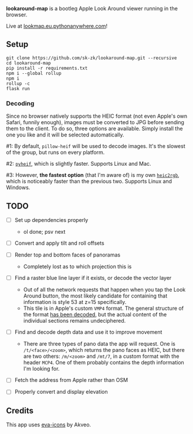**lookaround-map** is a bootleg Apple Look Around viewer running in the browser.

Live at [lookmap.eu.pythonanywhere.com](https://lookmap.eu.pythonanywhere.com)!

## Setup
```
git clone https://github.com/sk-zk/lookaround-map.git --recursive
cd lookaround-map
pip install -r requirements.txt
npm i --global rollup
npm i
rollup -c
flask run
```

### Decoding
Since no browser natively supports the HEIC format (not even Apple's own Safari, funnily enough), images must be converted to JPG before sending them to the client.
To do so, three options are available. Simply install the one you like and it will be selected automatically.

#1: By default, `pillow-heif` will be used to decode images. It's the slowest of the group, but runs on every platform.

#2: [`pyheif`](https://github.com/carsales/pyheif), which is slightly faster. Supports Linux and Mac.

#3: However, **the fastest option** (that I'm aware of) is my own [`heic2rgb`](https://github.com/sk-zk/heic2rgb/), which is noticeably faster than the previous two. Supports Linux and Windows.


## TODO
- [ ] Set up dependencies properly
   - ol done; psv next
- [ ] Convert and apply tilt and roll offsets
- [ ] Render top and bottom faces of panoramas
   - Completely lost as to which projection this is
- [ ] Find a raster blue line layer if it exists, or decode the vector layer
   - Out of all the network requests that happen when you tap the Look Around button, the most likely candidate
     for containing that information is style 53 at z=15 specifically.  
   - This tile is in Apple's custom `VMP4` format. The general structure of the format [has been decoded](https://github.com/19h/vmp4-dump),
     but the actual content of the individual sections remains undeciphered. 
- [ ] Find and decode depth data and use it to improve movement
   - There are three types of pano data the app will request. One is `/t/<face>/<zoom>`, which returns the pano faces as HEIC, but there are two others: `/m/<zoom>` and `/mt/7`, in a custom format with the header `MCP4`. One of them probably contains the depth information I'm looking for.
- [ ] Fetch the address from Apple rather than OSM
- [ ] Properly convert and display elevation


## Credits
This app uses [eva-icons](https://github.com/akveo/eva-icons) by Akveo.
